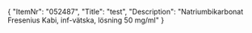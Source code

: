 {
  "ItemNr": "052487",
  "Title": "test",
  "Description": "Natriumbikarbonat Fresenius Kabi, inf-vätska, lösning 50 mg/ml"
}